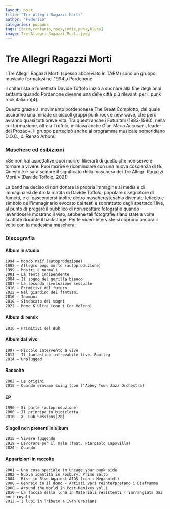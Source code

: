 ```yaml
---
layout: post
title: "Tre Allegri Ragazzi Morti"
author: "Federico"
categories: poppunk
tags: [tarm,cantante,rock,indie,punk,blues]
image: Tre-Allegri-Ragazzi-Morti.jpeg
---
```


# Tre Allegri Ragazzi Morti

I Tre Allegri Ragazzi Morti (spesso abbreviato in TARM) sono un gruppo musicale formatosi nel 1994 a Pordenone. 

Il chitarrista e fumettista Davide Toffolo iniziò a suonare alla fine degli anni settanta quando Pordenone divenne una delle città più rilevanti per il punk rock italiano[4].

Questo grazie al movimento pordenonese The Great Complotto, dal quale usciranno una miriade di piccoli gruppi punk rock e new wave, che però avranno quasi tutti breve vita. Tra questi anche i Futuritmi (1983-1990), nella cui formazione, oltre a Toffolo, militava anche Gian Maria Accusani, leader dei Prozac+. Il gruppo partecipò anche al programma musicale pomeridiano D.O.C., di Renzo Arbore. 


### Maschere ed esibizioni

«Se non hai aspettative puoi morire, liberarti di quello che non serve e tornare a vivere. Puoi morire e ricominciare con una nuova coscienza di te. Questo è e sarà sempre il significato della maschera dei Tre Allegri Ragazzi Morti.»
(Davide Toffolo, 2021)

La band ha deciso di non donare la propria immagine ai media e di immaginarsi dentro la matita di Davide Toffolo, popolare disegnatore di fumetti, e di nascondersi inoltre dietro maschere/teschio divenute feticcio e simbolo dell'immaginario evocato dai testi e soprattutto dagli spettacoli live, al punto di pregare il pubblico di non scattare fotografie quando levandosele mostrano il viso, sebbene tali fotografie siano state a volte scattate durante il backstage. Per le video-interviste si coprono ancora il volto con la medesima maschera.


### Discografia

#### Album in studio

    1994 – Mondo naïf (autoproduzione)
    1995 – Allegro pogo morto (autoproduzione)
    1999 – Mostri e normali
    2001 – La testa indipendente
    2004 – Il sogno del gorilla bianco
    2007 – La seconda rivoluzione sessuale
    2010 – Primitivi del futuro
    2012 – Nel giardino dei fantasmi
    2016 – Inumani
    2019 – Sindacato dei sogni
    2022 – Meme K Ultra (con i Cor Veleno)

#### Album di remix

    2010 – Primitivi del dub

#### Album dal vivo

    1997 – Piccolo intervento a vivo
    2013 – Il fantastico introvabile live. Bootleg
    2014 – Unplugged

#### Raccolte

    2002 – Le origini
    2015 – Quando eravamo swing (con l'Abbey Town Jazz Orchestra)

#### EP

    1996 – Si parte (autoproduzione)
    2000 – Il principe in bicicletta
    2010 – XL Dub Sessions[28]

#### Singoli non presenti in album

    2015 – Vivere fuggendo
    2019 – Lavorare per il male (feat. Pierpaolo Capovilla)
    2020 – Quando
 
#### Apparizioni in raccolte

    2001 – Una cosa speciale in Uncage your punk side
    2002 – Nuova identità in Fosbury: Primo Salto
    2004 – Rise in Rise Against AIDS (con i Meganoidi)
    2008 – Gennaio in Il dono - Artisti vari reinterpretano i Diaframma
    2008 – Around the World in Post-Remixes vol.1
    2010 – La faccia della luna in Materiali resistenti (riarrangiata dai port-royal)
    2012 – I lupi in Tributo a Ivan Graziani
